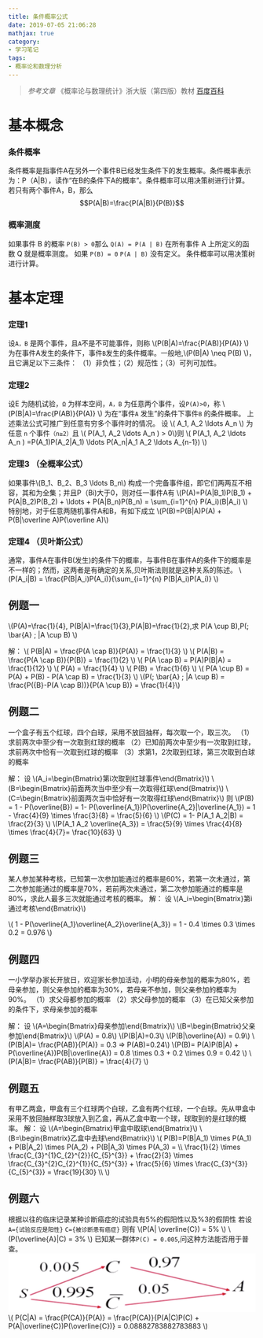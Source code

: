 ```yaml
---
title: 条件概率公式
date: 2019-07-05 21:06:28
mathjax: true
category:
- 学习笔记
tags: 
- 概率论和数理分析
---
```



> _参考文章_
> 《概率论与数理统计》浙大版（第四版）教材
> [百度百科](https://baike.baidu.com/item/%E6%9D%A1%E4%BB%B6%E6%A6%82%E7%8E%87)
 

# 基本概念
### 条件概率
条件概率是指事件A在另外一个事件B已经发生条件下的发生概率。条件概率表示为：P（A|B），读作“在B的条件下A的概率”。条件概率可以用决策树进行计算。若只有两个事件A，B，那么$$P(A|B)=\frac{P(A|B)}{P(B)}$$

### 概率测度

如果事件 B 的概率 ``P(B) > 0``那么 ``Q(A) = P(A | B)`` 在所有事件 A 上所定义的函数 Q 就是概率测度。
如果 ``P(B) = 0`` ``P(A | B)`` 没有定义。 条件概率可以用决策树进行计算。

# 基本定理
### 定理1

设`A，B` 是两个事件，且`A`不是不可能事件，则称 \\(P(B|A)=\frac{P(AB)}{P(A)} \\) 为在事件A发生的条件下，事件`B`发生的条件概率。一般地,\\(P(B|A) \neq P(B) \\)，且它满足以下三条件：
（1）非负性；（2）规范性；（3）可列可加性。

### 定理2
设E 为随机试验，`Ω` 为样本空间，`A，B` 为任意两个事件，设`P(A)>0`，称 \\(P(B|A)=\frac{P(AB)}{P(A)} \\) 为在“事件`A` 发生”的条件下事件`B` 的条件概率。
上述乘法公式可推广到任意有穷多个事件时的情况。
设 \\( A_1, A_2 \ldots A_n  \\) 为任意 `n` 个事件`（n≥2）`且 \\( P(A_1, A_2 \ldots A_n  ) > 0\\)则 \\( P(A_1, A_2 \ldots A_n  ) =P(A_1)P(A_2|A_1) \ldots P(A_n|A_1 A_2 \ldots A_{n-1}) \\)


### 定理3 （全概率公式）
如果事件\\(B_1、B_2、B_3 \ldots B_n\\) 构成一个完备事件组，即它们两两互不相容，其和为全集；并且P（Bi)大于0，则对任一事件A有
\\(P(A)=P(A|B_1)P(B_1) + P(A|B_2)P(B_2) + \ldots + P(A|B_n)P(B_n) = \sum_{i=1}^{n} P(A_i)(B|A_i) \\)
特别地，对于任意两随机事件A和B，有如下成立
\\(P(B)=P(B|A)P(A) + P(B|\overline A)P(\overline A)\\)

### 定理4 （贝叶斯公式）
通常，事件A在事件B(发生)的条件下的概率，与事件B在事件A的条件下的概率是不一样的；然而，这两者是有确定的关系,贝叶斯法则就是这种关系的陈述。
\\(P(A_i|B) = \frac{P(B|A_i)P(A_i)}{\sum_{i=1}^{n} P(B|A_i)P(A_i)} \\)


## 例题一
\\(P(A)=\frac{1}{4}, P(B|A)=\frac{1}{3},P(A|B)=\frac{1}{2},求 P(A \cup B),P(\; \bar{A} \; |A \cup B) \\) 

解：
\\( P(B|A) = \frac{P(A \cap B)}{P(A)} = \frac{1}{3} \\) 
\\( P(A|B) = \frac{P(A \cap B)}{P(B)} = \frac{1}{2} \\) 
\\( P(A \cap B) = P(A)P(B|A) = \frac{1}{12} \\) 
\\( P(A) = \frac{1}{4} \\) 
\\( P(B) = \frac{1}{6} \\) 
\\( P(A \cup B) = P(A) + P(B) - P(A \cap B) = \frac{1}{3} \\)
\\(P(\; \bar{A} \; |A \cup B)  = \frac{P({B}-P(A \cap B))}{P(A \cup B)} = \frac{1}{4}\\) 


## 例题二
一个盒子有五个红球，四个白球，采用不放回抽样，每次取一个，取三次。
（1）求前两次中至少有一次取到红球的概率
（2）已知前两次中至少有一次取到红球，求前两次中恰有一次取到红球的概率
（3）求第1，2次取到红球，第三次取到白球的概率

解：
设 
\\(A_i=\begin{Bmatrix}第i次取到红球事件\end{Bmatrix}\\)
\\(B=\begin{Bmatrix}前面两次当中至少有一次取得红球\end{Bmatrix}\\)
\\(C=\begin{Bmatrix}前面两次当中恰好有一次取得红球\end{Bmatrix}\\)
则
\\(P(B) = 1 - P(\overline{B}) = 1- P(\overline{A_1})P(\overline{A_2}|\overline{A_1}) = 1 - \frac{4}{9} \times \frac{3}{8} = \frac{5}{6} \\)
\\(P(C) = 1- P(A_1 A_2|B) =  \frac{2}{3} \\)
\\(P(A_1 A_2 \overline{A_3}) = \frac{5}{9} \times \frac{4}{8} \times \frac{4}{7}=  \frac{10}{63} \\)

## 例题三
某人参加某种考核，已知第一次参加能通过的概率是60%，若第一次未通过，第二次参加能通过的概率是70%，若前两次未通过，第二次参加能通过的概率是80%，求此人最多三次就能通过考核的概率。
解：
设 
\\(A_i=\begin{Bmatrix}第i通过考核\end{Bmatrix}\\)

\\( 1 -  P(\overline{A_1}\overline{A_2}\overline{A_3}) = 1 - 0.4 \times 0.3 \times 0.2 = 0.976  \\)

## 例题四
一小学举办家长开放日，欢迎家长参加活动，小明的母亲参加的概率为80%，若母亲参加，则父亲参加的概率为30%，若母亲不参加，则父亲参加的概率为90%。
（1）求父母都参加的概率
（2）求父母参加的概率
（3）在已知父亲参加的条件下，求母亲参加的概率

解：
设 
\\(A=\begin{Bmatrix}母亲参加\end{Bmatrix}\\)
\\(B=\begin{Bmatrix}父亲参加\end{Bmatrix}\\)
\\(P(A) = 0.8\\)
\\(P(B|A)=0.3\\)
\\(P(B|\overline{A}) = 0.9\\)
\\(P(B|A)= \frac{P(AB)}{P(A)} = 0.3 => P(AB)=0.24\\)
\\(P(B)= P(A)P(B|A) + P(\overline{A})P(B|\overline{A}) = 0.8 \times 0.3 + 0.2 \times 0.9 = 0.42  \\)
\\(P(A|B)= \frac{P(AB)}{P(B)} = \frac{4}{7} \\)

## 例题五
有甲乙两盒，甲盒有三个红球两个白球，乙盒有两个红球，一个白球。先从甲盒中采用不放回抽样取3球放入到乙盒，再从乙盒中取一个球，球取到的是红球的概率。
解：
设 
\\(A=\begin{Bmatrix}甲盒中取球\end{Bmatrix}\\)
\\(B=\begin{Bmatrix}乙盒中去球\end{Bmatrix}\\)
\\(
P(B)=P(B|A_1) \times P(A_1) + P(B|A_2) \times P(A_2) + P(B|A_3) \times P(A_3) =   \\\\
\frac{1}{2} \times \frac{C_{3}^{1}C_{2}^{2}}{C_{5}^{3}} + \frac{2}{3} \times \frac{C_{3}^{2}C_{2}^{1}}{C_{5}^{3}} + \frac{5}{6} \times \frac{C_{3}^{3}}{C_{5}^{3}} = \frac{19}{30} \\\\
\\)

## 例题六
根据以往的临床记录某种诊断癌症的试验具有5%的假阳性以及%3的假阴性
若设
 `A={试验反应是阳性}` `C={被诊断患有癌症}`
则有
\\(P(A| \overline{C}) = 5\% \\)
\\(P(\overline{A}|C) = 3\% \\)
已知某一群体`P(C) = 0.005`,问这种方法能否用于普查。
![图片](2019-07-05-条件概率公式/1.png)
\\(
P(C|A) = \frac{P(CA)}{P(A)} = \frac{P(CA)}{P(A|C)P(C) + P(A|\overline{C})P(\overline{C})} = 0.08882783882783883
\\)